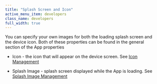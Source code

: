 ```yaml
---
title: "Splash Screen and Icon"
active_menu_item: developers
class_name: developers
full_width: true
---
```



You can specify your own images for both the loading splash screen and the device icon. Both of these properties can be found in the general section of the App properties

 - Icon - the icon that will appear on the device screen. See [Icon Management](../../product-guide/mobile-apps-sites/icon-management)

 - Splash Image - splash screen displayed while the App is loading. See [Splash Image Management](../../product-guide/mobile-apps-sites/splash-image-management)


